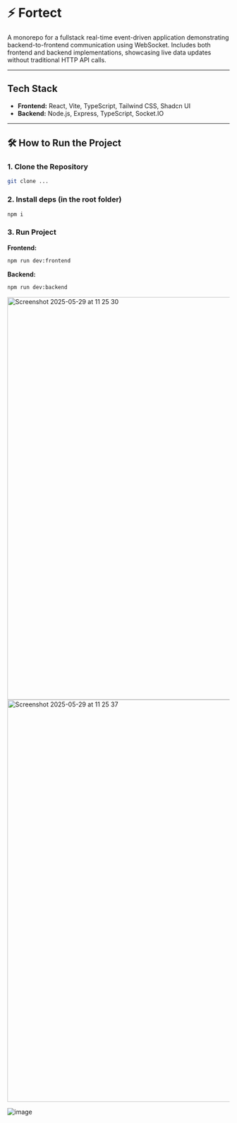 # ⚡ Fortect

A monorepo for a fullstack real-time event-driven application demonstrating backend-to-frontend communication using WebSocket. Includes both frontend and backend implementations, showcasing live data updates without traditional HTTP API calls.

---

## Tech Stack

- **Frontend:** React, Vite, TypeScript, Tailwind CSS, Shadcn UI
- **Backend:** Node.js, Express, TypeScript, Socket.IO

---

## 🛠️ How to Run the Project

### 1. Clone the Repository

```bash
git clone ...
```

### 2. Install deps (in the root folder)

```bash
npm i
```

### 3. Run Project

**Frontend:**

```bash
npm run dev:frontend
```

**Backend:**

```bash
npm run dev:backend
```

<img width="911" alt="Screenshot 2025-05-29 at 11 25 30" src="https://github.com/user-attachments/assets/4785026d-4630-48bf-b55d-e41e79bc14af" />
<img width="910" alt="Screenshot 2025-05-29 at 11 25 37" src="https://github.com/user-attachments/assets/a93eb3a2-2266-4b56-8687-32dec4436d22" />


![image](https://github.com/user-attachments/assets/1d5075c2-38ad-46e3-b5ab-fc2ac3b8b7be)
